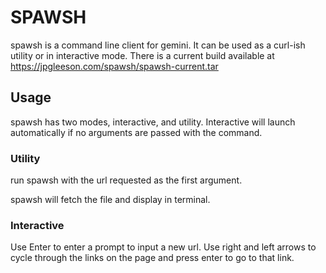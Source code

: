 # SPAWSH
spawsh is a command line client for gemini. It can be used as a curl-ish utility or in interactive mode. There is a current build available at https://jpgleeson.com/spawsh/spawsh-current.tar

## Usage
spawsh has two modes, interactive, and utility. Interactive will launch automatically if no arguments are passed with the command.

### Utility
run  spawsh with the url requested as the first argument.

spawsh will fetch the file and display in terminal.

### Interactive
Use Enter to enter a prompt to input a new url.
Use right and left arrows to cycle through the links on the page and press enter to go to that link.
